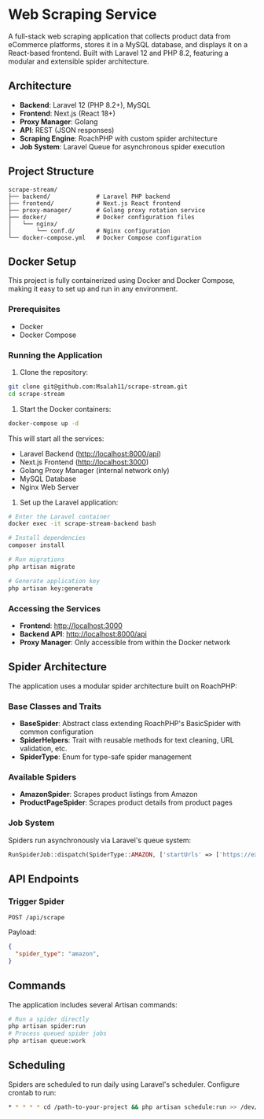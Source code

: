 # Web Scraping Service

A full-stack web scraping application that collects product data from eCommerce platforms, stores it in a MySQL database, and displays it on a React-based frontend. Built with Laravel 12 and PHP 8.2, featuring a modular and extensible spider architecture.

## Architecture

- **Backend**: Laravel 12 (PHP 8.2+), MySQL
- **Frontend**: Next.js (React 18+)
- **Proxy Manager**: Golang
- **API**: REST (JSON responses)
- **Scraping Engine**: RoachPHP with custom spider architecture
- **Job System**: Laravel Queue for asynchronous spider execution

## Project Structure

```plaintext
scrape-stream/
├── backend/             # Laravel PHP backend
├── frontend/            # Next.js React frontend
├── proxy-manager/       # Golang proxy rotation service
├── docker/              # Docker configuration files
│   └── nginx/
│       └── conf.d/      # Nginx configuration
└── docker-compose.yml   # Docker Compose configuration
```

## Docker Setup

This project is fully containerized using Docker and Docker Compose, making it easy to set up and run in any environment.

### Prerequisites

- Docker
- Docker Compose

### Running the Application

1. Clone the repository:

```bash
git clone git@github.com:Msalah11/scrape-stream.git
cd scrape-stream
```

1. Start the Docker containers:

```bash
docker-compose up -d
```

This will start all the services:

- Laravel Backend (<http://localhost:8000/api>)
- Next.js Frontend (<http://localhost:3000>)
- Golang Proxy Manager (internal network only)
- MySQL Database
- Nginx Web Server

1. Set up the Laravel application:

```bash
# Enter the Laravel container
docker exec -it scrape-stream-backend bash

# Install dependencies
composer install

# Run migrations
php artisan migrate

# Generate application key
php artisan key:generate
```

### Accessing the Services

- **Frontend**: <http://localhost:3000>
- **Backend API**: <http://localhost:8000/api>
- **Proxy Manager**: Only accessible from within the Docker network

## Spider Architecture

The application uses a modular spider architecture built on RoachPHP:

### Base Classes and Traits

- **BaseSpider**: Abstract class extending RoachPHP's BasicSpider with common configuration
- **SpiderHelpers**: Trait with reusable methods for text cleaning, URL validation, etc.
- **SpiderType**: Enum for type-safe spider management

### Available Spiders

- **AmazonSpider**: Scrapes product listings from Amazon
- **ProductPageSpider**: Scrapes product details from product pages

### Job System

Spiders run asynchronously via Laravel's queue system:

```php
RunSpiderJob::dispatch(SpiderType::AMAZON, ['startUrls' => ['https://example.com']]);
```

## API Endpoints

### Trigger Spider

```http
POST /api/scrape
```

Payload:

```json
{
  "spider_type": "amazon",
}
```

## Commands

The application includes several Artisan commands:

```bash
# Run a spider directly
php artisan spider:run
# Process queued spider jobs
php artisan queue:work
```

## Scheduling

Spiders are scheduled to run daily using Laravel's scheduler. Configure crontab to run:

```bash
* * * * * cd /path-to-your-project && php artisan schedule:run >> /dev/null 2>&1
```
